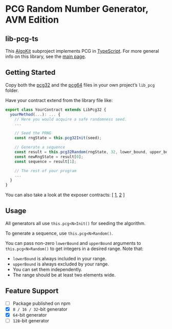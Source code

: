 # PCG Random Number Generator, AVM Edition

## lib-pcg-ts
This [AlgoKit](http://algokit.io) subproject implements PCG in [TypeScript](https://tealscript.netlify.app/).
For more general info on this library, see the [main page](../..).

## Getting Started
Copy both the [pcg32](lib_pcg/lib-pcg32-ts.algo.ts) and the [pcg64](lib_pcg/lib-pcg64-ts.algo.ts)
files in your own project’s `lib_pcg` folder.

Have your contract extend from the library file like:
```typescript
export class YourContract extends LibPcg32 {
  yourMethod(...): ... {
    // Here you would acquire a safe randomness seed.
    ...

    // Seed the PRNG
    const rngState = this.pcg32Init(seed);

    // Generate a sequence
    const result = this.pcg32Random(rngState, 32, lower_bound, upper_bound, length);
    const newRngState = result[0];
    const sequence = result[1];

    // The rest of your program
    ...
  }
}
```
You can also take a look at the exposer contracts:
[
  [1](./contracts/lib-pcg32-exposer-ts.algo.ts),
  [2](./contracts/lib-pcg64-exposer-ts.algo.ts)
]

## Usage
All generators all use `this.pcg<N>Init()` for seeding the algorithm.

To generate a sequence, use `this.pcg<N>Random()`.

You can pass non-zero `lowerBound` and `upperBound` arguments to `this.pcg<N>Random()` to get integers in a desired range.
Note that:
- `lowerBound` is always included in your range.
- `upperBound` is always excluded by your range.
- You can set them independently.
- The range should be at least two elements wide.

## Feature Support
- [ ] Package published on npm
- [x] `8 / 16 / 32`-bit generator
- [x] `64`-bit generator
- [ ] `128`-bit generator
